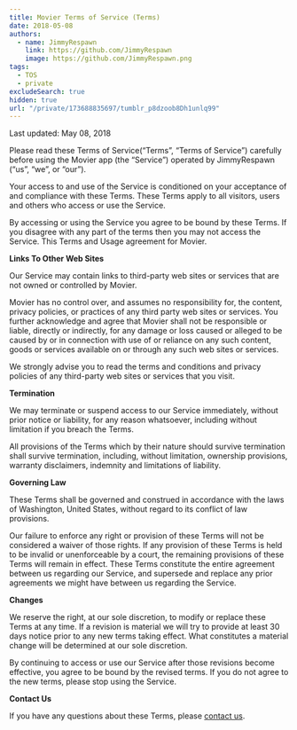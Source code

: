 ```yaml
---
title: Movier Terms of Service (Terms)
date: 2018-05-08
authors:
  - name: JimmyRespawn
    link: https://github.com/JimmyRespawn
    image: https://github.com/JimmyRespawn.png
tags:
  - TOS
  - private
excludeSearch: true
hidden: true
url: "/private/173688835697/tumblr_p8dzoob8Dh1unlq99"
---
```


Last updated: May 08, 2018

Please read these Terms of Service(“Terms”, “Terms of Service”) carefully
before using the Movier app (the “Service”) operated by JimmyRespawn
(“us”, “we”, or “our”).

Your access to and use of the Service is conditioned on your acceptance of
and compliance with these Terms. These Terms apply to all visitors, users and
others who access or use the Service.

By accessing or using the Service you agree to be bound by these Terms. If
you disagree with any part of the terms then you may not access the Service.
This Terms and Usage agreement for Movier. 

**Links To Other Web Sites**

Our Service may contain links to third-party web sites or services that
are not owned or controlled by Movier.

Movier has no control over, and assumes no responsibility for, the
content, privacy policies, or practices of any third party web sites or
services. You further acknowledge and agree that Movier shall not be
responsible or liable, directly or indirectly, for any damage or loss caused or
alleged to be caused by or in connection with use of or reliance on any such
content, goods or services available on or through any such web sites or
services.

We strongly advise you to read the terms and conditions and privacy
policies of any third-party web sites or services that you visit.

**Termination**

We may terminate or suspend access to our Service immediately, without
prior notice or liability, for any reason whatsoever, including without
limitation if you breach the Terms.

All provisions of the Terms which by their nature should survive
termination shall survive termination, including, without limitation, ownership
provisions, warranty disclaimers, indemnity and limitations of liability.

**Governing Law**

These Terms shall be governed and construed in accordance with the laws of
Washington, United States, without regard to its conflict of law provisions.

Our failure to enforce any right or provision of these Terms will not be
considered a waiver of those rights. If any provision of these Terms is held to
be invalid or unenforceable by a court, the remaining provisions of these Terms
will remain in effect. These Terms constitute the entire agreement between us
regarding our Service, and supersede and replace any prior agreements we might
have between us regarding the Service.

**Changes**

We reserve the right, at our sole discretion, to modify or replace these
Terms at any time. If a revision is material we will try to provide at least 30
days notice prior to any new terms taking effect. What constitutes a material
change will be determined at our sole discretion.

By continuing to access or use our Service after those revisions become
effective, you agree to be bound by the revised terms. If you do not agree to
the new terms, please stop using the Service.

**Contact Us**

If you have any questions about these Terms, please [contact us](mailto:jimmyrespawn@hotmail.com).